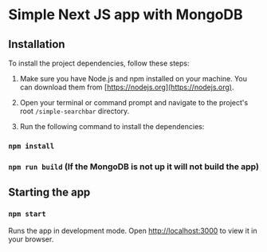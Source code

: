 # Simple Next JS app with MongoDB

## Installation
To install the project dependencies, follow these steps:

1. Make sure you have Node.js and npm installed on your machine. You can download them from [https://nodejs.org](https://nodejs.org).

2. Open your terminal or command prompt and navigate to the project's root `/simple-searchbar` directory.

3. Run the following command to install the dependencies:
### `npm install`
### `npm run build` (If the MongoDB is not up it will not build the app)

## Starting the app

### `npm start`

Runs the app in development mode.
Open [http://localhost:3000](http://localhost:3000) to view it in your browser.
